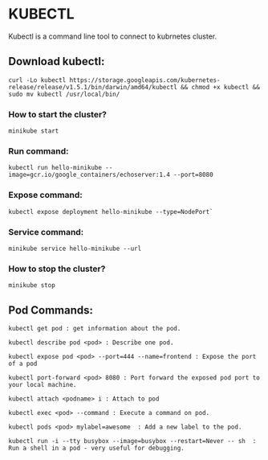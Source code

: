 # KUBECTL

Kubectl is a command line tool to connect to kubrnetes cluster.  

## Download kubectl:

```
curl -Lo kubectl https://storage.googleapis.com/kubernetes-release/release/v1.5.1/bin/darwin/amd64/kubectl && chmod +x kubectl && sudo mv kubectl /usr/local/bin/
```

### How to start the cluster?

```
minikube start
```

### Run command: 

```
kubectl run hello-minikube --image=gcr.io/google_containers/echoserver:1.4 --port=8080
```

### Expose command: 

```
kubectl expose deployment hello-minikube --type=NodePort`
```

### Service command:

```
minikube service hello-minikube --url
```

### How to stop the cluster?

```
minikube stop
```

## Pod Commands:

```
kubectl get pod : get information about the pod.

kubectl describe pod <pod> : Describe one pod.

kubectl expose pod <pod> --port=444 --name=frontend : Expose the port of a pod

kubectl port-forward <pod> 8080 : Port forward the exposed pod port to your local machine.

kubectl attach <podname> i : Attach to pod

kubectl exec <pod> --command : Execute a command on pod.

kubectl pods <pod> mylabel=awesome  : Add a new label to the pod.

kubectl run -i --tty busybox --image=busybox --restart=Never -- sh  : Run a shell in a pod - very useful for debugging.
```
